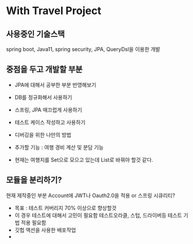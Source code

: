 # With Travel Project

## 사용중인 기술스택

 spring boot, Java11, spring security, JPA, QueryDsl을 이용한 개발 

## 중점을 두고 개발할 부분
 - JPA에 대해서 공부한 부분 반영해보기

 - DB를 정규화해서 사용하기

 - 스프링, JPA 매끄럽게 사용하기

 - 테스트 케이스 작성하고 사용하기

 - 디버깅을 위한 나만의 방법

 - 추가할 기능 : 여행 경비 계산 및 분담 기능

 - 현재는 여행지를 Set으로 모으고 있는데 List로 바꿔야 할것 같다.

## 모듈을 분리하기?

현재 제작중인 부분 Account에 JWT나 Oauth2.0을 적용 or 스프링 시큐리티?


 - 목표 : 테스트 커버리지 70% 이상으로 향상할것
  - 이 경우 테스트에 대해서 고민이 필요함 테스트오라클, 스텁, 드라이버등 테스트 기법 적용 필요함 
 - 깃헙 액션을 사용한 배포작업
 - 
